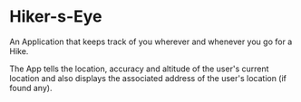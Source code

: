 # Hiker-s-Eye

An Application that keeps track of you wherever and whenever you go for a Hike.

The App tells the location, accuracy and altitude of the user's current location and also displays the associated address of the user's location (if found any).
